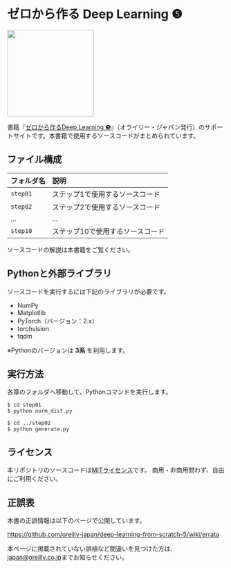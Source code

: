 ゼロから作る Deep Learning ❺
=============================

[<img src="https://raw.githubusercontent.com/oreilly-japan/deep-learning-from-scratch-5/images/cover.png" width="200px">](https://www.amazon.co.jp/dp/4814400594/)


書籍『[ゼロから作るDeep Learning ❺](https://www.amazon.co.jp/dp/4814400594/)』（オライリー・ジャパン発行）のサポートサイトです。本書籍で使用するソースコードがまとめられています。


## ファイル構成

|フォルダ名 |説明                             |
|:--        |:--                              |
|`step01`   |ステップ1で使用するソースコード  |
|`step02`   |ステップ2で使用するソースコード  |
|...        |...                              |
|`step10`   |ステップ10で使用するソースコード |


ソースコードの解説は本書籍をご覧ください。


## Pythonと外部ライブラリ

ソースコードを実行するには下記のライブラリが必要です。

* NumPy
* Matplotlib
* PyTorch（バージョン：2.x）
* torchvision
* tqdm

※Pythonのバージョンは **3系** を利用します。


## 実行方法

各章のフォルダへ移動して、Pythonコマンドを実行します。

```
$ cd step01
$ python norm_dist.py

$ cd ../step02
$ python generate.py
```


<!--
## クラウドサービスでの実行

本書のコードは次の表にあるボタンをクリックすることで、AWSの無料の計算環境である[Amazon SageMaker Studio Lab](https://studiolab.sagemaker.aws/)上に実行できます(事前に[メールアドレスによる登録](https://studiolab.sagemaker.aws/requestAccount)が必要です)。SageMaker Studio Labの使い方は[こちら](https://github.com/aws-sagemaker-jp/awesome-studio-lab-jp/blob/main/README_usage.md)をご覧ください。[Amazon SageMaker Studio Lab Community](https://github.com/aws-studiolab-jp/awesome-studio-lab-jp)で最新情報が取得できます。

|フォルダ名 |Amazon SageMaker Studio Lab
|:--        |:--                          |
|step01       |[![Open In SageMaker Studio Lab](https://studiolab.sagemaker.aws/studiolab.svg)](https://studiolab.sagemaker.aws/import/github/oreilly-japan/deep-learning-from-scratch-5/blob/master/notebooks/step01.ipynb)|
|step02       |[![Open In SageMaker Studio Lab](https://studiolab.sagemaker.aws/studiolab.svg)](https://studiolab.sagemaker.aws/import/github/oreilly-japan/deep-learning-from-scratch-5/blob/master/notebooks/step02.ipynb)|
|step03       |[![Open In SageMaker Studio Lab](https://studiolab.sagemaker.aws/studiolab.svg)](https://studiolab.sagemaker.aws/import/github/oreilly-japan/deep-learning-from-scratch-5/blob/master/notebooks/step03.ipynb)|
|step04       |[![Open In SageMaker Studio Lab](https://studiolab.sagemaker.aws/studiolab.svg)](https://studiolab.sagemaker.aws/import/github/oreilly-japan/deep-learning-from-scratch-5/blob/master/notebooks/step04.ipynb)|
|step05       |[![Open In SageMaker Studio Lab](https://studiolab.sagemaker.aws/studiolab.svg)](https://studiolab.sagemaker.aws/import/github/oreilly-japan/deep-learning-from-scratch-5/blob/master/notebooks/step05.ipynb)|
|step06       |[![Open In SageMaker Studio Lab](https://studiolab.sagemaker.aws/studiolab.svg)](https://studiolab.sagemaker.aws/import/github/oreilly-japan/deep-learning-from-scratch-5/blob/master/notebooks/step06.ipynb)|
|step07       |[![Open In SageMaker Studio Lab](https://studiolab.sagemaker.aws/studiolab.svg)](https://studiolab.sagemaker.aws/import/github/oreilly-japan/deep-learning-from-scratch-5/blob/master/notebooks/step07.ipynb)|
|step08       |[![Open In SageMaker Studio Lab](https://studiolab.sagemaker.aws/studiolab.svg)](https://studiolab.sagemaker.aws/import/github/oreilly-japan/deep-learning-from-scratch-5/blob/master/notebooks/step08.ipynb)|
|step09       |[![Open In SageMaker Studio Lab](https://studiolab.sagemaker.aws/studiolab.svg)](https://studiolab.sagemaker.aws/import/github/oreilly-japan/deep-learning-from-scratch-5/blob/master/notebooks/step09.ipynb)|
|step10       |[![Open In SageMaker Studio Lab](https://studiolab.sagemaker.aws/studiolab.svg)](https://studiolab.sagemaker.aws/import/github/oreilly-japan/deep-learning-from-scratch-5/blob/master/notebooks/step10.ipynb)|
 -->


## ライセンス

本リポジトリのソースコードは[MITライセンス](http://www.opensource.org/licenses/MIT)です。
商用・非商用問わず、自由にご利用ください。


## 正誤表

本書の正誤情報は以下のページで公開しています。

https://github.com/oreilly-japan/deep-learning-from-scratch-5/wiki/errata

本ページに掲載されていない誤植など間違いを見つけた方は、[japan@oreilly.co.jp](<mailto:japan@oreilly.co.jp>)までお知らせください。